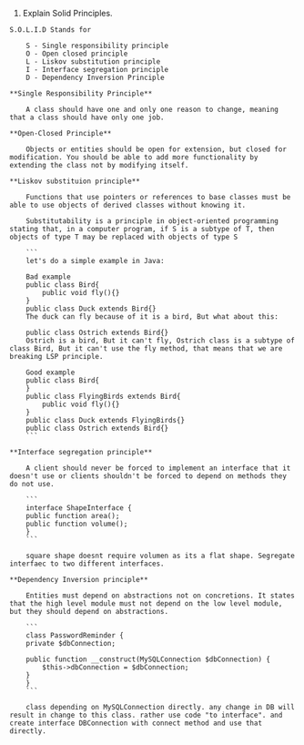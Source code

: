 1. Explain Solid Principles.

```
S.O.L.I.D Stands for 

    S - Single responsibility principle
    O - Open closed principle 
    L - Liskov substitution principle
    I - Interface segregation principle
    D - Dependency Inversion Principle

**Single Responsibility Principle**

    A class should have one and only one reason to change, meaning that a class should have only one job.

**Open-Closed Principle**

    Objects or entities should be open for extension, but closed for modification. You should be able to add more functionality by extending the class not by modifying itself.

**Liskov substituion principle**

    Functions that use pointers or references to base classes must be able to use objects of derived classes without knowing it.

    Substitutability is a principle in object-oriented programming stating that, in a computer program, if S is a subtype of T, then objects of type T may be replaced with objects of type S

    ```
    let's do a simple example in Java:

    Bad example
    public class Bird{
        public void fly(){}
    }
    public class Duck extends Bird{}
    The duck can fly because of it is a bird, But what about this:

    public class Ostrich extends Bird{}
    Ostrich is a bird, But it can't fly, Ostrich class is a subtype of class Bird, But it can't use the fly method, that means that we are breaking LSP principle.

    Good example
    public class Bird{
    }
    public class FlyingBirds extends Bird{
        public void fly(){}
    }
    public class Duck extends FlyingBirds{}
    public class Ostrich extends Bird{} 
    ```

**Interface segregation principle**

    A client should never be forced to implement an interface that it doesn't use or clients shouldn't be forced to depend on methods they do not use.

    ```
    interface ShapeInterface {
    public function area();
    public function volume();
    }
    ```

    square shape doesnt require volumen as its a flat shape. Segregate interfaec to two different interfaces.

**Dependency Inversion principle**

    Entities must depend on abstractions not on concretions. It states that the high level module must not depend on the low level module, but they should depend on abstractions.

    ```
    class PasswordReminder {
    private $dbConnection;

    public function __construct(MySQLConnection $dbConnection) {
        $this->dbConnection = $dbConnection;
    }
    }
    ```

    class depending on MySQLConnection directly. any change in DB will result in change to this class. rather use code "to interface". and create interface DBConnection with connect method and use that directly. 
```